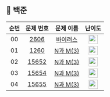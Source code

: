 ## 🚩 백준





|          순번          |        문제 번호         |        문제 이름         |         난이도          |
| :-----: | :-----: | :-----: | :-----: |
| 00 | <a href="https://www.acmicpc.net/problem/2606" target="_blank">2606</a> | [바이러스](algorithm/4월/4월-5일) |<img height="25px" width="25px" src="https://static.solved.ac/tier_small/8.svg"/>|
| 01 | <a href="https://www.acmicpc.net/problem/15651" target="_blank">1260</a> | [N과 M(3)](algorithm/6월/6월-30일) | <img height="25px" width="25px" src="https://static.solved.ac/tier_small/8.svg"/> |
|  02  | <a href="https://www.acmicpc.net/problem/15652" target="_blank">15652</a> | [N과 M(3)](algorithm/7월/7월-2일)  | <img height="25px" width="25px" src="https://static.solved.ac/tier_small/8.svg"/> |
| 03 | <a href="acmicpc.net/problem/15654" target="_blank">15654</a> | [N과 M(3)](algorithm/7월/7월-3일) | <img height="25px" width="25px" src="https://static.solved.ac/tier_small/8.svg"/> |
|  04  | <a href="https://www.acmicpc.net/problem/15655" target="_blank">15655</a> | [N과 M(3)](algorithm/7월/7월-3일)  | <img height="25px" width="25px" src="https://static.solved.ac/tier_small/8.svg"/> |

